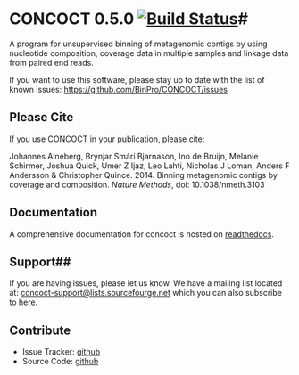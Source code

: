 # CONCOCT 0.5.0 [![Build Status](https://travis-ci.org/BinPro/CONCOCT.png?branch=master)](https://travis-ci.org/BinPro/CONCOCT)#

A program for unsupervised binning of metagenomic contigs by using nucleotide composition, 
coverage data in multiple samples and linkage data from paired end reads.

If you want to use this software, please stay up to date with the list of known issues:
https://github.com/BinPro/CONCOCT/issues

## Please Cite ##
If you use CONCOCT in your publication, please cite:

Johannes Alneberg, Brynjar Smári Bjarnason, Ino de Bruijn, Melanie Schirmer, Joshua Quick, Umer Z Ijaz, Leo Lahti, Nicholas J Loman, Anders F Andersson & Christopher Quince. 2014. Binning metagenomic contigs by coverage and composition. *Nature Methods*, doi: 10.1038/nmeth.3103

## Documentation ##
A comprehensive documentation for concoct is hosted on [readthedocs](https://concoct.readthedocs.org).

## Support##
If you are having issues, please let us know. We have a mailing list located at: concoct-support@lists.sourcefourge.net which you can also subscribe to [here](https://lists.sourceforge.net/lists/listinfo/concoct-support).

## Contribute ##

 - Issue Tracker: [github](https://github.com/binpro/CONCOCT/issues)
 - Source Code: [github](https://github.com/binpro/CONCOCT)
